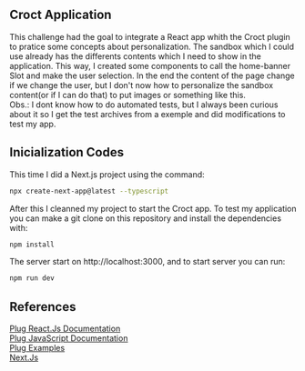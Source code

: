 ## Croct Application

This challenge had the goal to integrate a React app whith the Croct plugin to pratice some concepts about personalization. The sandbox which I could use already has the differents contents which I need to show in the application. This way, I created some components to call the home-banner Slot and make the user selection. In the end the content of the page change if we change the user, but I don't now how to personalize the sandbox content(or if I can do that) to put images or something like this.<br>
Obs.: I dont know how to do automated tests, but I always been curious about it so I get the test archives from a exemple and did modifications to test my app.

## Inicialization Codes

This time I did a Next.js project using the command:
```bash
npx create-next-app@latest --typescript
```
After this I cleanned my project to start the Croct app. To test my application you can make a git clone on this repository and install the dependencies with:
```bash
npm install
```
The server start on http://localhost:3000, and to start server you can run:
```bash
npm run dev
```

## References

[Plug React.Js Documentation](https://github.com/croct-tech/plug-react)<br>
[Plug JavaScript Documentation](https://github.com/croct-tech/plug-js)<br>
[Plug Examples](https://github.com/croct-tech/plug-react/tree/master/examples)<br>
[Next.Js](https://github.com/vercel/next.js/tree/canary/packages/create-next-app)
